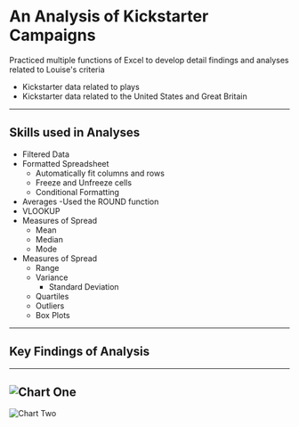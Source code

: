 # An Analysis of Kickstarter Campaigns
Practiced multiple functions of Excel to develop detail findings and analyses related to Louise's criteria
* Kickstarter data related to plays
* Kickstarter data related to the United States and Great Britain
---
## Skills used in Analyses
* Filtered Data
* Formatted Spreadsheet
  - Automatically fit columns and rows
  - Freeze and Unfreeze cells
  - Conditional Formatting
* Averages
  -Used the ROUND function
* VLOOKUP
* Measures of Spread
  - Mean 
  - Median
  - Mode
* Measures of Spread
  - Range
  - Variance
    * Standard Deviation
  - Quartiles
  - Outliers
  - Box Plots
---
## Key Findings of Analysis
---
![Chart One](https://github.com/mreid1066/module-1-kickstarter-analysis/blob/main/Outcomes%20Based%20on%20Launch%20Date.png)
---
![Chart Two](https://github.com/mreid1066/module-1-kickstarter-analysis/blob/main/Parent%20Category%20Outcomes.png)
